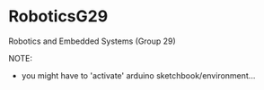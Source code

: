 # RoboticsG29
Robotics and Embedded Systems (Group 29)


NOTE:
- you might have to 'activate' arduino sketchbook/environment...
